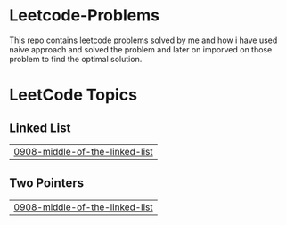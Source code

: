 # Leetcode-Problems

This repo contains leetcode problems solved by me and how i have used naive approach and solved the problem and later on imporved on those problem to find the optimal solution.



<!---LeetCode Topics Start-->
# LeetCode Topics
## Linked List
|  |
| ------- |
| [0908-middle-of-the-linked-list](https://github.com/kashyap-shubham/Leetcode-Problems/tree/master/0908-middle-of-the-linked-list) |
## Two Pointers
|  |
| ------- |
| [0908-middle-of-the-linked-list](https://github.com/kashyap-shubham/Leetcode-Problems/tree/master/0908-middle-of-the-linked-list) |
<!---LeetCode Topics End-->